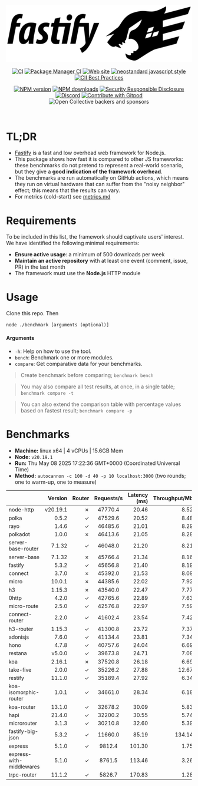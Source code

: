 <div align="center"> <a href="https://fastify.dev/">
    <img
      src="https://github.com/fastify/graphics/raw/HEAD/fastify-landscape-outlined.svg"
      width="650"
      height="auto"
    />
  </a>
</div>

<div align="center">

[![CI](https://github.com/fastify/fastify/actions/workflows/ci.yml/badge.svg?branch=main)](https://github.com/fastify/fastify/actions/workflows/ci.yml)
[![Package Manager
CI](https://github.com/fastify/fastify/actions/workflows/package-manager-ci.yml/badge.svg?branch=main)](https://github.com/fastify/fastify/actions/workflows/package-manager-ci.yml)
[![Web
site](https://github.com/fastify/fastify/actions/workflows/website.yml/badge.svg?branch=main)](https://github.com/fastify/fastify/actions/workflows/website.yml)
[![neostandard javascript style](https://img.shields.io/badge/code_style-neostandard-brightgreen?style=flat)](https://github.com/neostandard/neostandard)
[![CII Best Practices](https://bestpractices.coreinfrastructure.org/projects/7585/badge)](https://bestpractices.coreinfrastructure.org/projects/7585)

</div>

<div align="center">

[![NPM
version](https://img.shields.io/npm/v/fastify.svg?style=flat)](https://www.npmjs.com/package/fastify)
[![NPM
downloads](https://img.shields.io/npm/dm/fastify.svg?style=flat)](https://www.npmjs.com/package/fastify)
[![Security Responsible
Disclosure](https://img.shields.io/badge/Security-Responsible%20Disclosure-yellow.svg)](https://github.com/fastify/fastify/blob/main/SECURITY.md)
[![Discord](https://img.shields.io/discord/725613461949906985)](https://discord.gg/fastify)
[![Contribute with Gitpod](https://img.shields.io/badge/Contribute%20with-Gitpod-908a85?logo=gitpod&color=blue)](https://gitpod.io/#https://github.com/fastify/fastify)
![Open Collective backers and sponsors](https://img.shields.io/opencollective/all/fastify)

</div>

<br />

# TL;DR

* [Fastify](https://github.com/fastify/fastify) is a fast and low overhead web framework for Node.js.
* This package shows how fast it is compared to other JS frameworks: these benchmarks do not pretend to represent a real-world scenario, but they give a **good indication of the framework overhead**.
* The benchmarks are run automatically on GitHub actions, which means they run on virtual hardware that can suffer from the "noisy neighbor" effect; this means that the results can vary.
* For metrics (cold-start) see [metrics.md](./METRICS.md)

# Requirements

To be included in this list, the framework should captivate users' interest. We have identified the following minimal requirements:
- **Ensure active usage**: a minimum of 500 downloads per week
- **Maintain an active repository** with at least one event (comment, issue, PR) in the last month
- The framework must use the **Node.js** HTTP module

# Usage

Clone this repo. Then

```
node ./benchmark [arguments (optional)]
```

#### Arguments

* `-h`: Help on how to use the tool.
* `bench`:  Benchmark one or more modules.
* `compare`: Get comparative data for your benchmarks.

> Create benchmark before comparing; `benchmark bench`

> You may also compare all test results, at once, in a single table; `benchmark compare -t`

> You can also extend the comparison table with percentage values based on fastest result; `benchmark compare -p`
# Benchmarks

* __Machine:__ linux x64 | 4 vCPUs | 15.6GB Mem
* __Node:__ `v20.19.1`
* __Run:__ Thu May 08 2025 17:22:36 GMT+0000 (Coordinated Universal Time)
* __Method:__ `autocannon -c 100 -d 40 -p 10 localhost:3000` (two rounds; one to warm-up, one to measure)

|                          | Version  | Router | Requests/s | Latency (ms) | Throughput/Mb |
| :--                      | --:      | --:    | :-:        | --:          | --:           |
| node-http                | v20.19.1 | ✗      | 47770.4    | 20.46        | 8.52          |
| polka                    | 0.5.2    | ✓      | 47529.6    | 20.52        | 8.48          |
| rayo                     | 1.4.6    | ✓      | 46485.6    | 21.01        | 8.29          |
| polkadot                 | 1.0.0    | ✗      | 46413.6    | 21.05        | 8.28          |
| server-base-router       | 7.1.32   | ✓      | 46048.0    | 21.20        | 8.21          |
| server-base              | 7.1.32   | ✗      | 45766.4    | 21.34        | 8.16          |
| fastify                  | 5.3.2    | ✓      | 45656.8    | 21.40        | 8.19          |
| connect                  | 3.7.0    | ✗      | 45392.0    | 21.53        | 8.09          |
| micro                    | 10.0.1   | ✗      | 44385.6    | 22.02        | 7.92          |
| h3                       | 1.15.3   | ✗      | 43540.0    | 22.47        | 7.77          |
| 0http                    | 4.2.0    | ✓      | 42765.6    | 22.89        | 7.63          |
| micro-route              | 2.5.0    | ✓      | 42576.8    | 22.97        | 7.59          |
| connect-router           | 2.2.0    | ✓      | 41602.4    | 23.54        | 7.42          |
| h3-router                | 1.15.3   | ✓      | 41300.8    | 23.72        | 7.37          |
| adonisjs                 | 7.6.0    | ✓      | 41134.4    | 23.81        | 7.34          |
| hono                     | 4.7.8    | ✓      | 40757.6    | 24.04        | 6.69          |
| restana                  | v5.0.0   | ✓      | 39673.8    | 24.71        | 7.08          |
| koa                      | 2.16.1   | ✗      | 37520.8    | 26.18        | 6.69          |
| take-five                | 2.0.0    | ✓      | 35226.2    | 27.88        | 12.67         |
| restify                  | 11.1.0   | ✓      | 35189.4    | 27.92        | 6.34          |
| koa-isomorphic-router    | 1.0.1    | ✓      | 34661.0    | 28.34        | 6.18          |
| koa-router               | 13.1.0   | ✓      | 32678.2    | 30.09        | 5.83          |
| hapi                     | 21.4.0   | ✓      | 32200.2    | 30.55        | 5.74          |
| microrouter              | 3.1.3    | ✓      | 30210.8    | 32.60        | 5.39          |
| fastify-big-json         | 5.3.2    | ✓      | 11660.0    | 85.19        | 134.14        |
| express                  | 5.1.0    | ✓      | 9812.4     | 101.30       | 1.75          |
| express-with-middlewares | 5.1.0    | ✓      | 8761.5     | 113.46       | 3.26          |
| trpc-router              | 11.1.2   | ✓      | 5826.7     | 170.83       | 1.28          |
